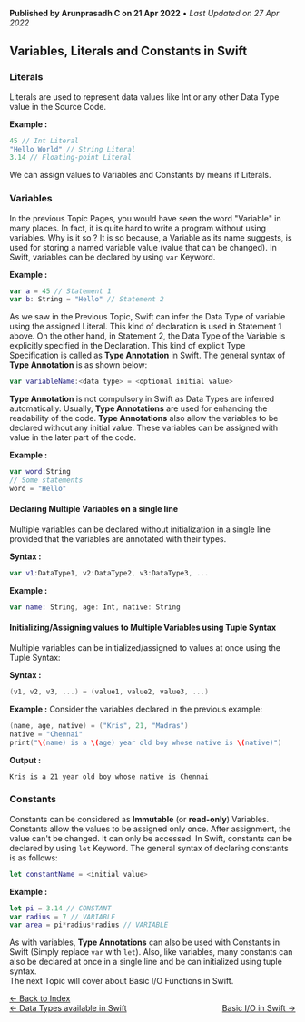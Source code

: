 **Published by Arunprasadh C on 21 Apr 2022** • *Last Updated on 27 Apr 2022*

## Variables, Literals and Constants in Swift
### Literals
Literals are used to represent data values like Int or any other Data Type value in the Source Code. 

**Example :**
```swift
45 // Int Literal
"Hello World" // String Literal
3.14 // Floating-point Literal
```
We can assign values to Variables and Constants by means if Literals.

### Variables
In the previous Topic Pages, you would have seen the word "Variable" in many places. In fact, it is quite hard to write a program without using variables. Why is it so ? It is so because, a Variable as its name suggests, is used for storing a named variable value (value that can be changed). In Swift, variables can be declared by using `var` Keyword. 

**Example :**
```swift
var a = 45 // Statement 1
var b: String = "Hello" // Statement 2
```
As we saw in the Previous Topic, Swift can infer the Data Type of variable using the assigned Literal. This kind of declaration is used in Statement 1 above. On the other hand, in Statement 2, the Data Type of the Variable is explicitly specified in the Declaration. This kind of explicit Type Specification is called as **Type Annotation** in Swift. The general syntax of **Type Annotation** is as shown below:
```swift
var variableName:<data type> = <optional initial value>
```
**Type Annotation** is not compulsory in Swift as Data Types are inferred automatically. Usually, **Type Annotations** are used for enhancing the readability of the code. **Type Annotations** also allow the variables to be declared without any initial value. These variables can be assigned with value in the later part of the code.

**Example :**
```swift
var word:String
// Some statements
word = "Hello"
```
#### Declaring Multiple Variables on a single line
Multiple variables can be declared without initialization in a single line provided that the variables are annotated with their types.

**Syntax :**
```swift
var v1:DataType1, v2:DataType2, v3:DataType3, ...
```
**Example :**
```swift
var name: String, age: Int, native: String
```
#### Initializing/Assigning values to Multiple Variables using Tuple Syntax
Multiple variables can be initialized/assigned to values at once using the Tuple Syntax:

**Syntax :**
```swift
(v1, v2, v3, ...) = (value1, value2, value3, ...)
```
**Example :**
Consider the variables declared in the previous example:
```swift
(name, age, native) = ("Kris", 21, "Madras")
native = "Chennai"
print("\(name) is a \(age) year old boy whose native is \(native)")
```
**Output :**
```
Kris is a 21 year old boy whose native is Chennai
```

### Constants
Constants can be considered as **Immutable** (or **read-only**) Variables. Constants allow the values to be assigned only once. After assignment, the value can't be changed. It can only be accessed.  In Swift, constants can be declared by using `let` Keyword. The general syntax of declaring constants is as follows:
```swift
let constantName = <initial value>
```
**Example :**
```swift
let pi = 3.14 // CONSTANT
var radius = 7 // VARIABLE
var area = pi*radius*radius // VARIABLE
```
As with variables, **Type Annotations** can also be used with Constants in Swift (Simply replace `var` with `let`). Also, like variables, many constants can also be declared at once in a single line and be can initialized using tuple syntax.
<br>
The next Topic will cover about Basic I/O Functions in Swift. 

<a href="https://techinessoverloaded.github.io/iOSAppDevBasics/index.html">&larr; Back to Index</a>
<br>
<span style="float: left">
<a href="https://techinessoverloaded.github.io/iOSAppDevBasics/datatypes.html">&larr; Data Types available in Swift</a>
</span>
<span style="float: right">
<a href="https://techinessoverloaded.github.io/iOSAppDevBasics/basicio.html">Basic I/O in Swift &rarr;</a>
</span>
